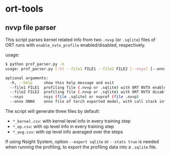 # ort-tools

## nvvp file parser

This script parses kernel related info from two `.nvvp` (or `.sqlite`) files of ORT runs with `enable_nvtx_profile` enabled/disabled, respectively.

usage:

```bash
$ python prof_parser.py -h
usage: prof_parser.py [-h] --file1 FILE1 --file2 FILE2 [--nsys] [--onnx ONNX]

optional arguments:
  -h, --help     show this help message and exit
  --file1 FILE1  profiling file (.nvvp or .sqlite) with ORT NVTX enabled
  --file2 FILE2  profiling file (.nvvp or .sqlite) with ORT NVTX disabled
  --nsys         nsys (file .sqlite) or nvprof (file .nvvp)
  --onnx ONNX    onnx file of torch exported model, with call stack info
```

The script will generate three files by default:

- `*_kernel.csv`: with kernel level info in every training step
- `*_op.csv`: with op level info in every training step
- `*_avg.csv`: with op level info averaged over the steps

If using Nsight System, option `--export sqlite` or `--stats true` is needed when running the profiling, to export the profiling data into a `.sqlite` file.
